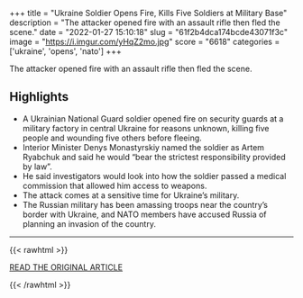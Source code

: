+++
title = "Ukraine Soldier Opens Fire, Kills Five Soldiers at Military Base"
description = "The attacker opened fire with an assault rifle then fled the scene."
date = "2022-01-27 15:10:18"
slug = "61f2b4dca174bcde43071f3c"
image = "https://i.imgur.com/yHqZ2mo.jpg"
score = "6618"
categories = ['ukraine', 'opens', 'nato']
+++

The attacker opened fire with an assault rifle then fled the scene.

## Highlights

- A Ukrainian National Guard soldier opened fire on security guards at a military factory in central Ukraine for reasons unknown, killing five people and wounding five others before fleeing.
- Interior Minister Denys Monastyrskiy named the soldier as Artem Ryabchuk and said he would “bear the strictest responsibility provided by law”.
- He said investigators would look into how the soldier passed a medical commission that allowed him access to weapons.
- The attack comes at a sensitive time for Ukraine’s military.
- The Russian military has been amassing troops near the country’s border with Ukraine, and NATO members have accused Russia of planning an invasion of the country.

---

{{< rawhtml >}}
  <p class="article-category">
    <a target="_blank" href="https://www.aljazeera.com/news/2022/1/27/soldier-opens-fire-kills-five-troops-at-ukraine-military">READ THE ORIGINAL ARTICLE</a>
  </p>
{{< /rawhtml >}}
